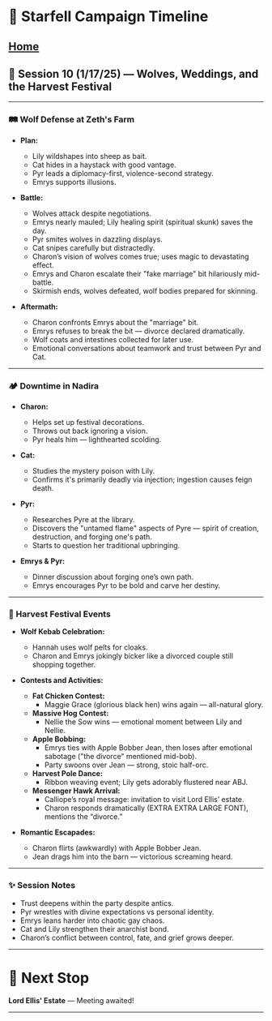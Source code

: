 # 📜 Starfell Campaign Timeline
[Home](/README.md)
---

## 📅 Session 10 (1/17/25) — Wolves, Weddings, and the Harvest Festival

---

### 🛤️ Wolf Defense at Zeth's Farm
- **Plan:**
  - Lily wildshapes into sheep as bait.
  - Cat hides in a haystack with good vantage.
  - Pyr leads a diplomacy-first, violence-second strategy.
  - Emrys supports illusions.

- **Battle:**
  - Wolves attack despite negotiations.
  - Emrys nearly mauled; Lily healing spirit (spiritual skunk) saves the day.
  - Pyr smites wolves in dazzling displays.
  - Cat snipes carefully but distractedly.
  - Charon’s vision of wolves comes true; uses magic to devastating effect.
  - Emrys and Charon escalate their "fake marriage" bit hilariously mid-battle.
  - Skirmish ends, wolves defeated, wolf bodies prepared for skinning.

- **Aftermath:**
  - Charon confronts Emrys about the "marriage" bit.
  - Emrys refuses to break the bit — divorce declared dramatically.
  - Wolf coats and intestines collected for later use.
  - Emotional conversations about teamwork and trust between Pyr and Cat.

---

### 🏕️ Downtime in Nadira
- **Charon:**
  - Helps set up festival decorations.
  - Throws out back ignoring a vision.
  - Pyr heals him — lighthearted scolding.

- **Cat:**
  - Studies the mystery poison with Lily.
  - Confirms it's primarily deadly via injection; ingestion causes feign death.
  
- **Pyr:**
  - Researches Pyre at the library.
  - Discovers the "untamed flame" aspects of Pyre — spirit of creation, destruction, and forging one's path.
  - Starts to question her traditional upbringing.

- **Emrys & Pyr:**
  - Dinner discussion about forging one’s own path.
  - Emrys encourages Pyr to be bold and carve her destiny.

---

### 🎉 Harvest Festival Events
- **Wolf Kebab Celebration:**
  - Hannah uses wolf pelts for cloaks.
  - Charon and Emrys jokingly bicker like a divorced couple still shopping together.

- **Contests and Activities:**
  - **Fat Chicken Contest:**
    - Maggie Grace (glorious black hen) wins again — all-natural glory.
  - **Massive Hog Contest:**
    - Nellie the Sow wins — emotional moment between Lily and Nellie.
  - **Apple Bobbing:**
    - Emrys ties with Apple Bobber Jean, then loses after emotional sabotage ("the divorce" mentioned mid-bob).
    - Party swoons over Jean — strong, stoic half-orc.
  - **Harvest Pole Dance:**
    - Ribbon weaving event; Lily gets adorably flustered near ABJ.
  - **Messenger Hawk Arrival:**
    - Calliope’s royal message: invitation to visit Lord Ellis’ estate.
    - Charon responds dramatically (EXTRA EXTRA LARGE FONT), mentions the “divorce.”

- **Romantic Escapades:**
  - Charon flirts (awkwardly) with Apple Bobber Jean.
  - Jean drags him into the barn — victorious screaming heard.

---

### ✨ Session Notes
- Trust deepens within the party despite antics.
- Pyr wrestles with divine expectations vs personal identity.
- Emrys leans harder into chaotic gay chaos.
- Cat and Lily strengthen their anarchist bond.
- Charon’s conflict between control, fate, and grief grows deeper.

---

# 📍 Next Stop
**Lord Ellis' Estate** — Meeting awaited!

---